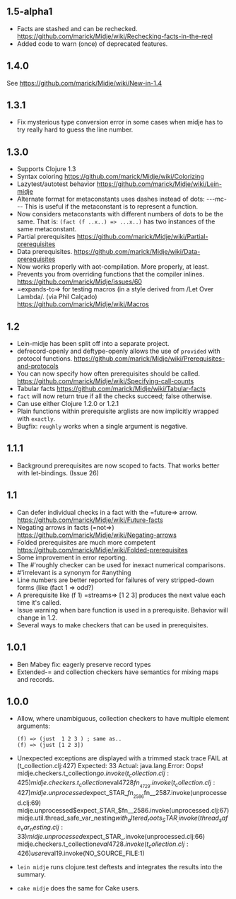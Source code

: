 1.5-alpha1
-------------
* Facts are stashed and can be rechecked.
   https://github.com/marick/Midje/wiki/Rechecking-facts-in-the-repl
* Added code to warn (once) of deprecated features.

1.4.0 
------------- 
See https://github.com/marick/Midje/wiki/New-in-1.4

1.3.1 
---------
* Fix mysterious type conversion error in some cases
  when midje has to try really hard to guess the line number.

1.3.0
--------
* Supports Clojure 1.3
* Syntax coloring
   https://github.com/marick/Midje/wiki/Colorizing
* Lazytest/autotest behavior
  https://github.com/marick/Midje/wiki/Lein-midje
* Alternate format for metaconstants uses dashes instead of dots: ---mc---
  This is useful if the metaconstant is to represent a function.
* Now considers metaconstants with different numbers of dots
  to be the same. That is: `(fact (f ..x..) => ...x..)` has
  two instances of the same metaconstant.
* Partial prerequisites
  https://github.com/marick/Midje/wiki/Partial-prerequisites
* Data prerequisites.
  https://github.com/marick/Midje/wiki/Data-prerequisites
* Now works properly with aot-compilation. More properly, at least.
* Prevents you from overriding functions that the compiler inlines.
  https://github.com/marick/Midje/issues/60
* =expands-to=> for testing macros (in a style derived from
  /Let Over Lambda/. (via Phil Calçado)
  https://github.com/marick/Midje/wiki/Macros

1.2
--------
*   Lein-midje has been split off into a separate project.
*   defrecord-openly and deftype-openly allows the use of
    `provided` with protocol functions.   https://github.com/marick/Midje/wiki/Prerequisites-and-protocols
*    You can now specify how often prerequisites should be
     called.   https://github.com/marick/Midje/wiki/Specifying-call-counts
*    Tabular facts
   https://github.com/marick/Midje/wiki/Tabular-facts
*    `fact` will now return true if all the checks succeed;  false otherwise.
*    Can use either Clojure 1.2.0 or 1.2.1
*    Plain functions within prerequisite arglists are now  implicitly wrapped with `exactly`.
*    Bugfix: `roughly` works when a single argument is negative.

1.1.1 
---------
* Background prerequisites are now scoped to facts. That  works better with let-bindings. (Issue 26)

1.1
--------
* Can defer individual checks in a fact with the =future=>  arrow.
  https://github.com/marick/Midje/wiki/Future-facts
* Negating arrows in facts (=not=>)
  https://github.com/marick/Midje/wiki/Negating-arrows
* Folded prerequisites are much more competent
  https://github.com/marick/Midje/wiki/Folded-prerequisites
* Some improvement in error reporting.
* The #'roughly checker can be used for inexact numerical comparisons. 
* #'irrelevant is a synonym for #anything
* Line numbers are better reported for failures of very stripped-down forms (like (fact 1 => odd?)
* A prerequisite like (f 1) =streams=> [1 2 3] produces  the next value each time it's called.
* Issue warning when bare function is used in a prerequisite. Behavior will change in 1.2.
* Several ways to make checkers that can be used in prerequisites.

1.0.1
-------------
* Ben Mabey fix: eagerly preserve record types
* Extended-= and collection checkers have semantics for mixing maps and records.

1.0.0
----------------
* Allow, where unambiguous, collection checkers to have multiple element arguments:

      (f) => (just  1 2 3 ) ; same as..
      (f) => (just [1 2 3])

* Unexpected exceptions are displayed with a trimmed stack trace
       FAIL at (t_collection.clj:427)
           Expected: 33
             Actual: java.lang.Error: Oops!
                     midje.checkers.t_collection$go.invoke(t_collection.clj:425)
                     midje.checkers.t_collection$eval4728$fn__4729.invoke(t_collection.clj:427)
                     midje.unprocessed$expect_STAR_$fn__2586$fn__2587.invoke(unprocessed.clj:69)
                     midje.unprocessed$expect_STAR_$fn__2586.invoke(unprocessed.clj:67)
                     midje.util.thread_safe_var_nesting$with_altered_roots_STAR_.invoke(thread_safe_var_nesting.clj:33)
                     midje.unprocessed$expect_STAR_.invoke(unprocessed.clj:66)
                     midje.checkers.t_collection$eval4728.invoke(t_collection.clj:426)
                     user$eval19.invoke(NO_SOURCE_FILE:1) 

* `lein midje` runs clojure.test deftests and integrates the results into the summary.

* `cake midje` does the same for Cake users.
